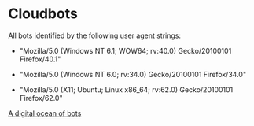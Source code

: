 # Cloudbots

All bots identified by the following user agent strings: 

* "Mozilla/5.0 (Windows NT 6.1; WOW64; rv:40.0) Gecko/20100101 Firefox/40.1"

* "Mozilla/5.0 (Windows NT 6.0; rv:34.0) Gecko/20100101 Firefox/34.0"

* "Mozilla/5.0 (X11; Ubuntu; Linux x86_64; rv:62.0) Gecko/20100101 Firefox/62.0"
 
[A digital ocean of bots](https://blog.paranoidpenguin.net/2019/03/a-digital-ocean-of-bots/) 